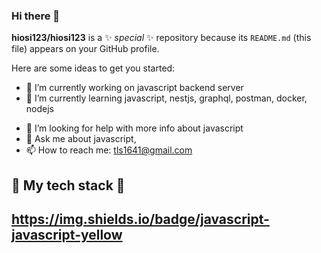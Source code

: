 ### Hi there 👋


**hiosi123/hiosi123** is a ✨ _special_ ✨ repository because its `README.md` (this file) appears on your GitHub profile.

Here are some ideas to get you started:

- 🔭 I’m currently working on javascript backend server
- 🌱 I’m currently learning javascript, nestjs, graphql, postman, docker, nodejs
<!-- - 👯 I’m looking to collaborate on  -->
- 🤔 I’m looking for help with more info about javascript
- 💬 Ask me about javascript, 
- 📫 How to reach me: tls1641@gmail.com
<!-- - 😄 Pronouns: perfectness -->
<!-- - ⚡ Fun fact: alwaying eating -->

<h2> 👑 My tech stack 👑 <h2>
  
https://img.shields.io/badge/javascript-javascript-yellow

